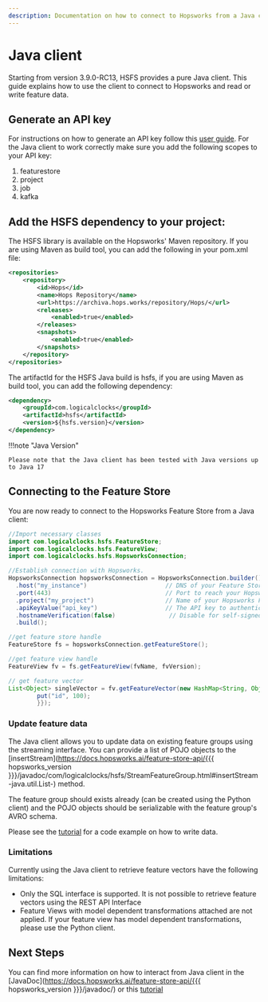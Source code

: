 ```yaml
---
description: Documentation on how to connect to Hopsworks from a Java client.
---
```


# Java client

Starting from version 3.9.0-RC13, HSFS provides a pure Java client. This guide explains how to use the client to connect to Hopsworks and read or write feature data.

## Generate an API key

For instructions on how to generate an API key follow this [user guide](../projects/api_key/create_api_key.md). For the Java client to work correctly make sure you add the following scopes to your API key:

  1. featurestore
  2. project
  3. job
  4. kafka

## Add the HSFS dependency to your project:

The HSFS library is available on the Hopsworks' Maven repository. If you are using Maven as build tool, you can add the following in your pom.xml file:

```xml
<repositories>
    <repository>
        <id>Hops</id>
        <name>Hops Repository</name>
        <url>https://archiva.hops.works/repository/Hops/</url>
        <releases>
            <enabled>true</enabled>
        </releases>
        <snapshots>
            <enabled>true</enabled>
        </snapshots>
    </repository>
</repositories>
```

The artifactId for the HSFS Java build is hsfs, if you are using Maven as build tool, you can add the following dependency:

```xml
<dependency>
    <groupId>com.logicalclocks</groupId>
    <artifactId>hsfs</artifactId>
    <version>${hsfs.version}</version>
</dependency>
```

!!!note "Java Version"

    Please note that the Java client has been tested with Java versions up to Java 17

## Connecting to the Feature Store

You are now ready to connect to the Hopsworks Feature Store from a Java client:

```Java
//Import necessary classes
import com.logicalclocks.hsfs.FeatureStore;
import com.logicalclocks.hsfs.FeatureView;
import com.logicalclocks.hsfs.HopsworksConnection;

//Establish connection with Hopsworks.
HopsworksConnection hopsworksConnection = HopsworksConnection.builder()
  .host("my_instance")                      // DNS of your Feature Store instance
  .port(443)                                // Port to reach your Hopsworks instance, defaults to 443
  .project("my_project")                    // Name of your Hopsworks Feature Store project 
  .apiKeyValue("api_key")                   // The API key to authenticate with the feature store
  .hostnameVerification(false)               // Disable for self-signed certificates
  .build();

//get feature store handle
FeatureStore fs = hopsworksConnection.getFeatureStore();

//get feature view handle
FeatureView fv = fs.getFeatureView(fvName, fvVersion);

// get feature vector
List<Object> singleVector = fv.getFeatureVector(new HashMap<String, Object>() {{
        put("id", 100);
        }});
```

### Update feature data

The Java client allows you to update data on existing feature groups using the streaming interface. You can provide a list of POJO objects to the [insertStream](https://docs.hopsworks.ai/feature-store-api/{{{ hopsworks_version }}}/javadoc/com/logicalclocks/hsfs/StreamFeatureGroup.html#insertStream-java.util.List-) method.

The feature group should exists already (can be created using the Python client) and the POJO objects should be serializable with the feature group's AVRO schema. 

Please see the [tutorial](https://github.com/logicalclocks/hopsworks-tutorials/tree/master/integrations/java/java) for a code example on how to write data.

### Limitations

Currently using the Java client to retrieve feature vectors have the following limitations:

* Only the SQL interface is supported. It is not possible to retrieve feature vectors using the REST API Interface
* Feature Views with model dependent transformations attached are not applied. If your feature view has model dependent transformations, please use the Python client.

## Next Steps

You can find more information on how to interact from Java client in the [JavaDoc](https://docs.hopsworks.ai/feature-store-api/{{{ hopsworks_version }}}/javadoc/) or this [tutorial](https://github.com/logicalclocks/hopsworks-tutorials/tree/master/integrations/java/java)